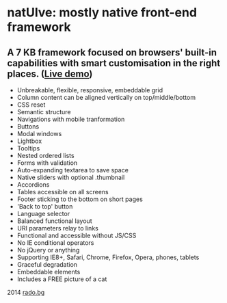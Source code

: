 natUIve: mostly native front-end framework
===

A 7 KB framework focused on browsers' built-in capabilities with smart customisation in the right places. ([Live demo](http://radogado.github.io/natuive/))
---

- Unbreakable, flexible, responsive, embeddable grid
- Column content can be aligned vertically on top/middle/bottom
- CSS reset
- Semantic structure
- Navigations with mobile tranformation
- Buttons
- Modal windows
- Lightbox
- Tooltips
- Nested ordered lists
- Forms with validation
- Auto-expanding textarea to save space
- Native sliders with optional .thumbnail
- Accordions
- Tables accessible on all screens
- Footer sticking to the bottom on short pages
- 'Back to top' button
- Language selector
- Balanced functional layout
- URI parameters relay to links
- Functional and accessible without JS/CSS
- No IE conditional operators
- No jQuery or anything
- Supporting IE8+, Safari, Chrome, Firefox, Opera, phones, tablets
- Graceful degradation
- Embeddable elements
- Includes a FREE picture of a cat

2014 [rado.bg](http://rado.bg)
